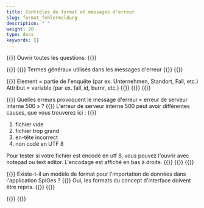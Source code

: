 ```yaml
---
title: Contrôles de format et messages d'erreur
slug: format_fehlermeldung
description: " "
weight: 20
type: docs
keywords: []
---
```


{{<faqBlock>}}
Ouvrir toutes les questions: {{<collapsibleGroupCommand groupId="format_fehlermeldung">}}

{{<numberedList>}}
{{<listItem>}}
Termes généraux utilisés dans les messages d'erreur
{{<collapsibleBlock groupId="format_fehlermeldung">}}
{{<insertImage image="tf1.png" class="edge max-w-90">}}

{{<markdown>}}
Element = partie de l'enquête (par ex. Unternehmen, Standort, Fall, etc.)
Attribut = variable (par ex. fall_id, burnr, etc.)
{{</markdown>}}
{{</collapsibleBlock>}}
{{</listItem>}}

{{<listItem>}}
Quelles erreurs provoquent le message d'erreur « erreur de serveur interne 500 » ?
{{<collapsibleBlock groupId="format_fehlermeldung">}}
L'erreur de serveur interne 500 peut avoir différentes causes, que vous trouverez ici :
{{<markdown>}}
1. fichier vide
2. fichier trop grand
3. en-tête incorrect 
4. non codé en UTF 8

<!--En-tête :
<?xml version=« 1.0 » encoding=« UTF-8 »?>
<Entreprise xmlns:xsi=« http://www.w3.org/2001/XMLSchema-instance » xmlns=« http://www.bfs.admin.ch/xmlns/gvs/spiges-data/1.3 » ent_id=« xxxxxxx » version=« 1.3 »> -->
Pour tester si votre fichier est encodé en utf 8, vous pouvez l'ouvrir avec notepad ou text editor. L'encodage est affiché en bas à droite.
{{</markdown>}}
{{</collapsibleBlock>}}
{{</listItem>}}

{{<listItem>}}
Existe-t-il un modèle de format pour l'importation de données dans l'application SpiGes ?
{{<collapsibleBlock groupId="format_fehlermeldung">}}
Oui, les formats du concept d'interface doivent être repris. 
{{</collapsibleBlock>}}
{{</listItem>}}

{{</numberedList>}}
{{</faqBlock>}}